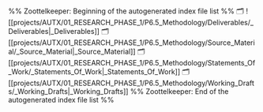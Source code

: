%% Zoottelkeeper: Beginning of the autogenerated index file list  %%
🗂️ ![[projects/AUTX/01_RESEARCH_PHASE_1/P6.5_Methodology/Deliverables/_Deliverables|_Deliverables]]
🗂️ [[projects/AUTX/01_RESEARCH_PHASE_1/P6.5_Methodology/Source_Material/_Source_Material|_Source_Material]]
🗂️ [[projects/AUTX/01_RESEARCH_PHASE_1/P6.5_Methodology/Statements_Of_Work/_Statements_Of_Work|_Statements_Of_Work]]
🗂️ [[projects/AUTX/01_RESEARCH_PHASE_1/P6.5_Methodology/Working_Drafts/_Working_Drafts|_Working_Drafts]]
%% Zoottelkeeper: End of the autogenerated index file list  %%
